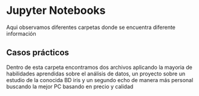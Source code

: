 # Jupyter Notebooks
Aqui observamos diferentes carpetas donde se encuentra diferente información
## Casos prácticos
Dentro de esta carpeta encontramos dos archivos aplicando la mayoria de habilidades aprendidas sobre el análisis de datos, un proyecto sobre un estudio de la conocida BD iris y un segundo echo de manera más personal buscando la mejor PC basando en precio y calidad
